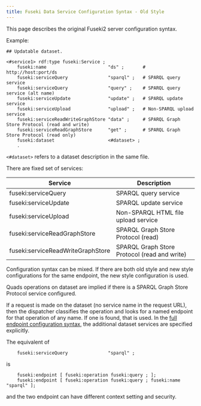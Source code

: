 ```yaml
---
title: Fuseki Data Service Configuration Syntax - Old Style
---
```


This page describes the original Fuseki2 server configuration syntax.

Example:

    ## Updatable dataset.

    <#service1> rdf:type fuseki:Service ;
        fuseki:name                       "ds" ;       # http://host:port/ds
        fuseki:serviceQuery               "sparql" ;   # SPARQL query service
        fuseki:serviceQuery               "query" ;    # SPARQL query service (alt name)
        fuseki:serviceUpdate              "update" ;   # SPARQL update service
        fuseki:serviceUpload              "upload" ;   # Non-SPARQL upload service
        fuseki:serviceReadWriteGraphStore "data" ;     # SPARQL Graph Store Protocol (read and write)
        fuseki:serviceReadGraphStore      "get" ;      # SPARQL Graph Store Protocol (read only)
        fuseki:dataset                    <#dataset> ;
        .

`<#dataset>` refers to a dataset description in the same file.

There are fixed set of services:

| Service | Description |
|---------|-------------|
| fuseki:serviceQuery | SPARQL query service |
| fuseki:serviceUpdate | SPARQL update service |
| fuseki:serviceUpload | Non-SPARQL HTML file upload service |
| fuseki:serviceReadGraphStore | SPARQL Graph Store Protocol (read)
| fuseki:serviceReadWriteGraphStore | SPARQL Graph Store Protocol (read and write)

Configuration syntax can be mixed. If there are both old style and new style
configurations for the same endpoint, the new style configuration is used.

Quads operations on dataset are implied if there is a SPARQL Graph Store
Protocol service configured.

If a request is made on the dataset (no service name in the request URL), then
the dispatcher classifies the operation and looks for a named endpoint for that
operation of any name. If one is found, that is used. 
In the [full endpoint configuration syntax](fuseki-config-endpoint.html), the
additional dataset services are specified explicitly.

The equivalent of 

        fuseki:serviceQuery               "sparql" ;

is

        fuseki:endpoint [ fuseki:operation fuseki:query ; ];
        fuseki:endpoint [ fuseki:operation fuseki:query ; fuseki:name "sparql" ];

and the two endpoint can have different context setting and security.
